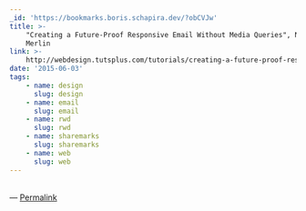 ```yaml
---
_id: 'https://bookmarks.boris.schapira.dev/?obCVJw'
title: >-
    "Creating a Future-Proof Responsive Email Without Media Queries", Nicole
    Merlin
link: >-
    http://webdesign.tutsplus.com/tutorials/creating-a-future-proof-responsive-email-without-media-queries--cms-23919
date: '2015-06-03'
tags:
    - name: design
      slug: design
    - name: email
      slug: email
    - name: rwd
      slug: rwd
    - name: sharemarks
      slug: sharemarks
    - name: web
      slug: web
---
```


<br>&#8212;
<a href="https://bookmarks.boris.schapira.dev/?obCVJw" title="Permalink">Permalink</a>
